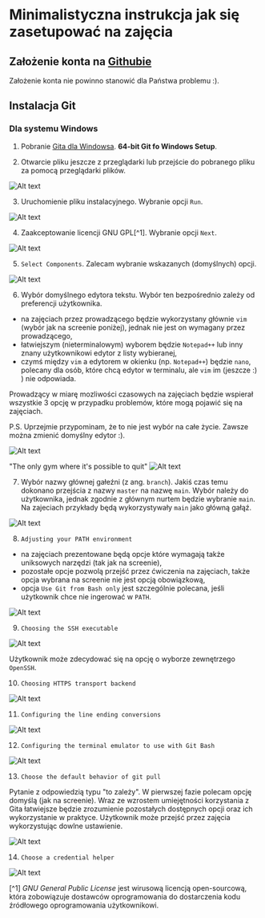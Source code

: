 # Minimalistyczna instrukcja jak się zasetupować na zajęcia

## Założenie konta na [Githubie](https://github.com/)

Założenie konta nie powinno stanowić dla Państwa problemu :).

## Instalacja Git

### Dla systemu Windows

1. Pobranie [Gita dla Windowsa](https://git-scm.com/download/win).
**64-bit Git fo Windows Setup**.

2. Otwarcie pliku jeszcze z przeglądarki lub przejście do pobranego pliku za pomocą przeglądarki plików.

![Alt text](/imgs/git_in_downloads.png "Optional titl")

3. Uruchomienie pliku instalacyjnego. Wybranie opcji `Run`.

![Alt text](/imgs/git_installer_1.png)

4. Zaakceptowanie licencji GNU GPL[^1]. Wybranie opcji `Next`.

![Alt text](/imgs/git_gnu_gpl_2.png)

5. `Select Components`. Zalecam wybranie wskazanych (domyślnych) opcji.

![Alt text](/imgs/git_select_components_3.png)

6. Wybór domyślnego edytora tekstu. 
Wybór ten bezpośrednio zależy od preferencji użytkownika.

- na zajęciach przez prowadzącego będzie wykorzystany głównie `vim` (wybór jak na screenie poniżej),
jednak nie jest on wymagany przez prowadzącego,
- łatwiejszym (nieterminalowym) wyborem będzie `Notepad++` lub inny znany użytkownikowi edytor z
listy wybieranej, 
- czymś między `vim` a edytorem w okienku (np. `Notepad++`) będzie `nano`, polecany dla osób,
które chcą edytor w terminalu, ale `vim` im (jeszcze :) ) nie odpowiada. 

Prowadzący w miarę mozliwości czasowych na zajęciach będzie wspierał wszystkie 3 opcję w przypadku 
problemów, które mogą pojawić się na zajęciach.

P.S. Uprzejmie przypominam, że to nie jest wybór na całe życie. Zawsze można zmienić domyślny edytor :).

![Alt text](/imgs/git_vim_4.png)

"The only gym where it's possible to quit"
![Alt text](/imgs/vim_meme.png "Znalezione w czeluściach r/linuxmeme")

7. Wybór nazwy głównej gałeźni (z ang. `branch`). Jakiś czas temu dokonano przejścia z nazwy `master`
na nazwę `main`. Wybór należy do użytkownika, jednak zgodnie z głównym nurtem będzie wybranie `main`. 
Na zajeciach przykłady będą wykorzystywały `main` jako główną gałąź.

![Alt text](/imgs/git_main_5.png)

8. `Adjusting your PATH environment` 

- na zajęciach prezentowane będą opcje które wymagają także uniksowych narzędzi (tak jak na screenie),
- pozostałe opcje pozwolą przejść przez ćwiczenia na zajęciach, także opcja wybrana na screenie nie jest
opcją obowiązkową,
- opcja `Use Git from Bash only` jest szczególnie polecana, jeśli użytkownik chce nie ingerować w `PATH`.

![Alt text](/imgs/git_path_6.png)

9. `Choosing the SSH executable`

![Alt text](/imgs/git_openssh_7.png)

Użytkownik może zdecydować się na opcję o wyborze zewnętrzego `OpenSSH`.

10. `Choosing HTTPS transport backend`

![Alt text](/imgs/git_https_8.png)

11. `Configuring the line ending conversions`

![Alt text](/imgs/git_line_ending_9.png)

12. `Configuring the terminal emulator to use with Git Bash`

![Alt text](/imgs/git_terminal_10.png)

13. `Choose the default behavior of git pull`

Pytanie z odpowiedzią typu "to zależy". W pierwszej fazie polecam opcję domyślą (jak na screenie).
Wraz ze wzrostem umiejętności korzystania z Gita łatwiejsze będzie zrozumienie pozostałych dostępnych opcji
oraz ich wykorzystanie w praktyce. Użytkownik może przejść przez zajęcia wykorzystując dowlne ustawienie.

![Alt text](/imgs/git_pull_11.png)

14. `Choose a credential helper`

![Alt text](/imgs/git_c_helper_12.png)


[^1] *GNU General Public License* jest wirusową licencją open-sourcową, która zobowiązuje
dostawców oprogramowania do dostarczenia kodu źródłowego oprogramowania użytkownikowi. 

